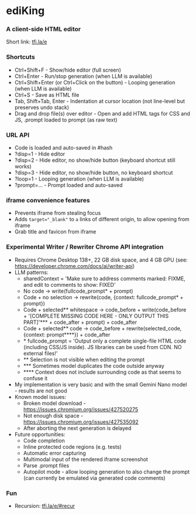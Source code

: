 # ediKing
### A client-side HTML editor
Short link: [tfi.la/e](https://tfi.la/e)

### Shortcuts
- Ctrl+Shift+F - Show/hide editor (full screen)
- Ctrl+Enter - Run/stop generation (when LLM is available)
- Ctrl+Shift+Enter (or Ctrl+Click on the button) - Looping generation (when LLM is available)
- Ctrl+S - Save as HTML file
- Tab, Shift+Tab, Enter - Indentation at cursor location (not line-level but preserves undo stack)
- Drag and drop file(s) over editor - Open and add HTML tags for CSS and JS, .prompt loaded to prompt (as raw text)

### URL API
- Code is loaded and auto-saved in #hash
- ?disp=1 - Hide editor
- ?disp=2 - Hide editor, no show/hide button (keyboard shortcut still works)
- ?disp=3 - Hide editor, no show/hide button, no keyboard shortcut
- ?loop=1 - Looping generation (when LLM is available)
- ?prompt=... - Prompt loaded and auto-saved

### iframe convenience features
- Prevents iframe from stealing focus
- Adds `target="_blank"` to `a` links of different origin, to allow opening from iframe
- Grab title and favicon from iframe

### Experimental Writer / Rewriter Chrome API integration
- Requires Chrome Desktop 138+, 22 GB disk space, and 4 GB GPU (see: https://developer.chrome.com/docs/ai/writer-api)
- LLM patterns:
  - sharedContext = 'Make sure to address comments marked: FIXME, and edit to comments to show: FIXED'
  - No code -> write(fullcode_prompt* + prompt)
  - Code + no selection -> rewrite(code, {context: fullcode_prompt* + prompt})
  - Code + selected** whitespace -> code_before + write(code_before + '[COMPLETE MISSING CODE HERE - ONLY OUTPUT THIS PART]'*** + code_after + prompt) + code_after
  - Code + selected** code -> code_before + rewrite(selected_code, {context: prompt****}) + code_after
  - \* fullcode_prompt = 'Output only a complete single-file HTML code (including CSS/JS inside). JS libraries can be used from CDN. NO external files!'
  - \** Selection is not visible when editing the prompt
  - \*** Sometimes model duplicates the code outside anyway
  - \**** Context does not include surrounding code as that seems to confuse it
- My implementation is very basic and with the small Gemini Nano model - results are not good
- Known model issues:
  - Broken model download - https://issues.chromium.org/issues/427520275
  - Not enough disk space - https://issues.chromium.org/issues/427535092
  - After aborting the next generation is delayed
- Future opportunities:
  - Code completion
  - Inline protected code regions (e.g. tests)
  - Automatic error capturing
  - Multimodal input of the rendered iframe screenshot
  - Parse .prompt files
  - Autopilot mode - allow looping generation to also change the prompt (can currently be emulated via generated code comments)

### Fun
- Recursion: [tfi.la/e/#recur](https://tfi.la/e/#recur)